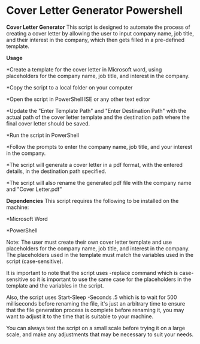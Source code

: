 # Cover Letter Generator Powershell

**Cover Letter Generator**
This script is designed to automate the process of creating a cover letter by allowing the user to input company name, job title, and their interest in the company, which then gets filled in a pre-defined template.

**Usage**

*Create a template for the cover letter in Microsoft word, using placeholders for the company name, job title, and interest in the company.

*Copy the script to a local folder on your computer

*Open the script in PowerShell ISE or any other text editor

*Update the "Enter Template Path" and "Enter Destination Path" with the actual path of the cover letter template and the destination path where the final cover letter should be saved.

*Run the script in PowerShell

*Follow the prompts to enter the company name, job title, and your interest in the company.

*The script will generate a cover letter in a pdf format, with the entered details, in the destination path specified.

*The script will also rename the generated pdf file with the company name and "Cover Letter.pdf"

**Dependencies**
This script requires the following to be installed on the machine:

*Microsoft Word

*PowerShell

Note: The user must create their own cover letter template and use placeholders for the company name, job title, and interest in the company. The placeholders used in the template must match the variables used in the script (case-sensitive).

It is important to note that the script uses -replace command which is case-sensitive so it is important to use the same case for the placeholders in the template and the variables in the script.

Also, the script uses Start-Sleep -Seconds .5 which is to wait for 500 milliseconds before renaming the file, it's just an arbitrary time to ensure that the file generation process is complete before renaming it, you may want to adjust it to the time that is suitable to your machine.

You can always test the script on a small scale before trying it on a large scale, and make any adjustments that may be necessary to suit your needs.
